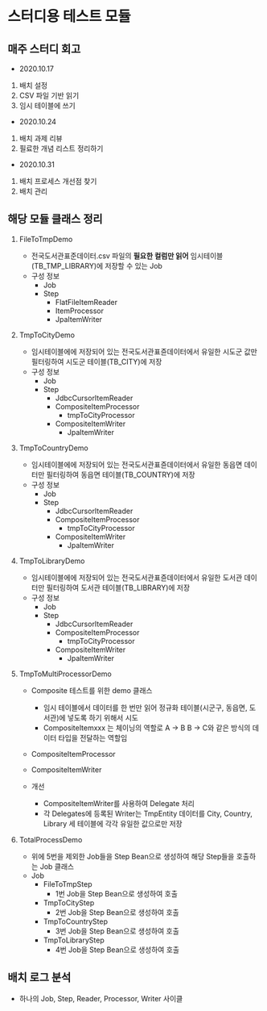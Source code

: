 # 스터디용 테스트 모듈

## 매주 스터디 회고
- 2020.10.17

1. 배치 설정
2. CSV 파일 기반 읽기
3. 임시 테이블에 쓰기

- 2020.10.24

1. 배치 과제 리뷰
2. 필료한 개념 리스트 정리하기

- 2020.10.31

1. 배치 프로세스 개선점 찾기
2. 배치 관리

## 해당 모듈 클래스 정리
1. FileToTmpDemo
    - 전국도서관표준데이터.csv 파일의 **필요한 컬럼만 읽어** 임시테이블(TB_TMP_LIBRARY)에 저장할 수 있는 Job
    - 구성 정보
        - Job
        - Step
            - FlatFileItemReader
            - ItemProcessor
            - JpaItemWriter

2. TmpToCityDemo
    - 임시테이블에에 저장되어 있는 전국도서관표쥰데이터에서 유일한 시도군 값만 필터링하여 시도군 테이블(TB_CITY)에 저장
    - 구성 정보
        - Job
        - Step
            - JdbcCursorItemReader
            - CompositeItemProcessor
                - tmpToCityProcessor
            - CompositeItemWriter
                - JpaItemWriter
 
3. TmpToCountryDemo
    - 임시테이블에에 저장되어 있는 전국도서관표쥰데이터에서 유일한 동읍면 데이터만 필터링하여 동읍면 테이블(TB_COUNTRY)에 저장 
   - 구성 정보
        - Job
        - Step
            - JdbcCursorItemReader
            - CompositeItemProcessor
                - tmpToCityProcessor
            - CompositeItemWriter
                - JpaItemWriter

4. TmpToLibraryDemo
    - 임시테이블에에 저장되어 있는 전국도서관표쥰데이터에서 유일한 도서관 데이터만 필터링하여 도서관 테이블(TB_LIBRARY)에 저장
    - 구성 정보
        - Job
        - Step
            - JdbcCursorItemReader
            - CompositeItemProcessor
                - tmpToCityProcessor
            - CompositeItemWriter
                - JpaItemWriter

5. TmpToMultiProcessorDemo
    - Composite 테스트를 위한 demo 클래스
        - 임시 테이블에서 데이터를 한 번만 읽어 정규화 테이블(시군구, 동읍면, 도서관)에 넣도록 하기 위해서 시도
        - CompositeItemxxx 는 체이닝의 역할로 A -> B B -> C와 같은 방식의 데이터 타입을 전달하는 역할임

    - CompositeItemProcessor
    - CompositeItemWriter
    
    - 개선
        - CompositeItemWriter를 사용하여 Delegate 처리
        - 각 Delegates에 등록된 Writer는 TmpEntity 데이터를 City, Country, Library 세 테이블에 각각 유일한 값으로만 저장

6. TotalProcessDemo
    - 위에 5번을 제외한 Job들을 Step Bean으로 생성하여 해당 Step들을 호출하는 Job 클래스
    - Job
        - FileToTmpStep
            - 1번 Job을 Step Bean으로 생성하여 호출
        - TmpToCityStep
            - 2번 Job을 Step Bean으로 생성하여 호출
        - TmpToCountryStep
            - 3번 Job을 Step Bean으로 생성하여 호출
        - TmpToLibraryStep
            - 4번 Job을 Step Bean으로 생성하여 호출

## 배치 로그 분석
- 하나의 Job, Step, Reader, Processor, Writer 사이클

